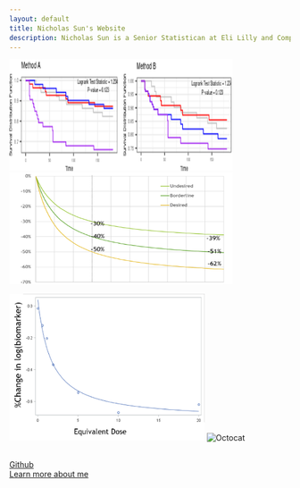 ```yaml
---
layout: default
title: Nicholas Sun's Website
description: Nicholas Sun is a Senior Statistican at Eli Lilly and Company.
---
```

<div class="row marketing">
	<div class="col-sm-6">
	<img  class="img-circle avatar" alt="km" src="./file/KM_plot.png" width="400" height="200">
	</div>
	<div class="col-sm-6">
	<img  class="img-circle avatar" alt="km" src="./file/3model_plot.png" width="400" height="200">
	</div>
</div>

![KM_Plot](./file/model1.png) ![Octocat](https://github.githubassets.com/images/icons/emoji/octocat.png)<br/>
 <br/>
 
[Github](https://github.com/nicksun1)<br/>
[Learn more about me](./about/index.md)
